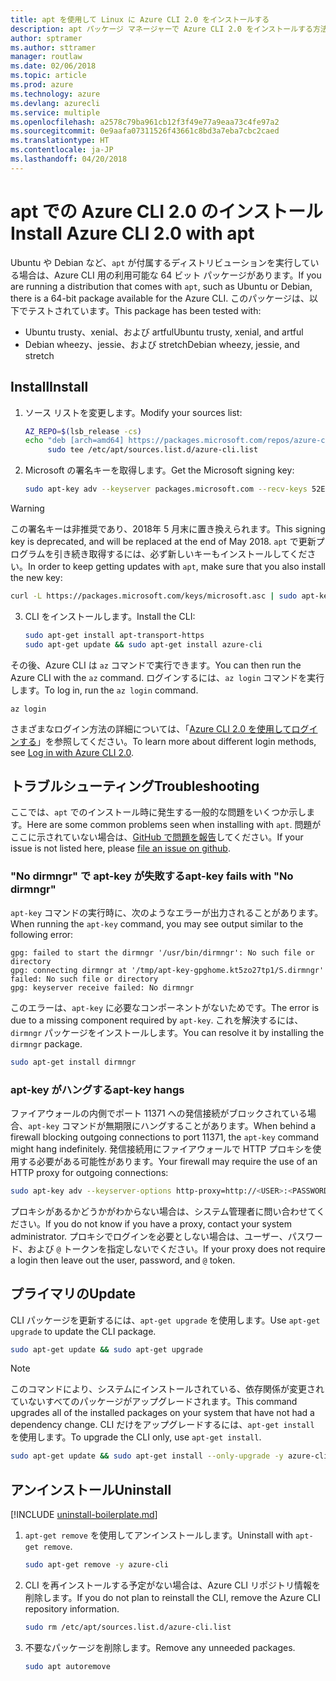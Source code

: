 ```yaml
---
title: apt を使用して Linux に Azure CLI 2.0 をインストールする
description: apt パッケージ マネージャーで Azure CLI 2.0 をインストールする方法
author: sptramer
ms.author: sttramer
manager: routlaw
ms.date: 02/06/2018
ms.topic: article
ms.prod: azure
ms.technology: azure
ms.devlang: azurecli
ms.service: multiple
ms.openlocfilehash: a2578c79ba961cb12f3f49e77a9eaa73c4fe97a2
ms.sourcegitcommit: 0e9aafa07311526f43661c8bd3a7eba7cbc2caed
ms.translationtype: HT
ms.contentlocale: ja-JP
ms.lasthandoff: 04/20/2018
---
```

# <a name="install-azure-cli-20-with-apt"></a><span data-ttu-id="fa16f-103">apt での Azure CLI 2.0 のインストール</span><span class="sxs-lookup"><span data-stu-id="fa16f-103">Install Azure CLI 2.0 with apt</span></span>

<span data-ttu-id="fa16f-104">Ubuntu や Debian など、`apt` が付属するディストリビューションを実行している場合は、Azure CLI 用の利用可能な 64 ビット パッケージがあります。</span><span class="sxs-lookup"><span data-stu-id="fa16f-104">If you are running a distribution that comes with `apt`, such as Ubuntu or Debian, there is a 64-bit package available for the Azure CLI.</span></span> <span data-ttu-id="fa16f-105">このパッケージは、以下でテストされています。</span><span class="sxs-lookup"><span data-stu-id="fa16f-105">This package has been tested with:</span></span>

* <span data-ttu-id="fa16f-106">Ubuntu trusty、xenial、および artful</span><span class="sxs-lookup"><span data-stu-id="fa16f-106">Ubuntu trusty, xenial, and artful</span></span>
* <span data-ttu-id="fa16f-107">Debian wheezy、jessie、および stretch</span><span class="sxs-lookup"><span data-stu-id="fa16f-107">Debian wheezy, jessie, and stretch</span></span>

## <a name="install"></a><span data-ttu-id="fa16f-108">Install</span><span class="sxs-lookup"><span data-stu-id="fa16f-108">Install</span></span>

1. <span data-ttu-id="fa16f-109">ソース リストを変更します。</span><span class="sxs-lookup"><span data-stu-id="fa16f-109">Modify your sources list:</span></span>

     ```bash
     AZ_REPO=$(lsb_release -cs)
     echo "deb [arch=amd64] https://packages.microsoft.com/repos/azure-cli/ $AZ_REPO main" | \
          sudo tee /etc/apt/sources.list.d/azure-cli.list
     ```

2. <span data-ttu-id="fa16f-110">Microsoft の署名キーを取得します。</span><span class="sxs-lookup"><span data-stu-id="fa16f-110">Get the Microsoft signing key:</span></span>

   ```bash
   sudo apt-key adv --keyserver packages.microsoft.com --recv-keys 52E16F86FEE04B979B07E28DB02C46DF417A0893
   ```

  > [!WARNING]
  > <span data-ttu-id="fa16f-111">この署名キーは非推奨であり、2018年 5 月末に置き換えられます。</span><span class="sxs-lookup"><span data-stu-id="fa16f-111">This signing key is deprecated, and will be replaced at the end of May 2018.</span></span> <span data-ttu-id="fa16f-112">`apt` で更新プログラムを引き続き取得するには、必ず新しいキーもインストールしてください。</span><span class="sxs-lookup"><span data-stu-id="fa16f-112">In order to keep getting updates with `apt`, make sure that you also install the new key:</span></span>
  > 
  > ```bash
  > curl -L https://packages.microsoft.com/keys/microsoft.asc | sudo apt-key add -
  > ``` 

3. <span data-ttu-id="fa16f-113">CLI をインストールします。</span><span class="sxs-lookup"><span data-stu-id="fa16f-113">Install the CLI:</span></span>

   ```bash
   sudo apt-get install apt-transport-https
   sudo apt-get update && sudo apt-get install azure-cli
   ```

<span data-ttu-id="fa16f-114">その後、Azure CLI は `az` コマンドで実行できます。</span><span class="sxs-lookup"><span data-stu-id="fa16f-114">You can then run the Azure CLI with the `az` command.</span></span> <span data-ttu-id="fa16f-115">ログインするには、`az login` コマンドを実行します。</span><span class="sxs-lookup"><span data-stu-id="fa16f-115">To log in, run the `az login` command.</span></span>

```azurecli
az login
```

<span data-ttu-id="fa16f-116">さまざまなログイン方法の詳細については、「[Azure CLI 2.0 を使用してログインする](authenticate-azure-cli.md)」を参照してください。</span><span class="sxs-lookup"><span data-stu-id="fa16f-116">To learn more about different login methods, see [Log in with Azure CLI 2.0](authenticate-azure-cli.md).</span></span>

## <a name="troubleshooting"></a><span data-ttu-id="fa16f-117">トラブルシューティング</span><span class="sxs-lookup"><span data-stu-id="fa16f-117">Troubleshooting</span></span>

<span data-ttu-id="fa16f-118">ここでは、`apt` でのインストール時に発生する一般的な問題をいくつか示します。</span><span class="sxs-lookup"><span data-stu-id="fa16f-118">Here are some common problems seen when installing with `apt`.</span></span> <span data-ttu-id="fa16f-119">問題がここに示されていない場合は、[GitHub で問題を報告](https://github.com/Azure/azure-cli/issues)してください。</span><span class="sxs-lookup"><span data-stu-id="fa16f-119">If your issue is not listed here, please [file an issue on github](https://github.com/Azure/azure-cli/issues).</span></span>

### <a name="apt-key-fails-with-no-dirmngr"></a><span data-ttu-id="fa16f-120">"No dirmngr" で apt-key が失敗する</span><span class="sxs-lookup"><span data-stu-id="fa16f-120">apt-key fails with "No dirmngr"</span></span>

<span data-ttu-id="fa16f-121">`apt-key` コマンドの実行時に、次のようなエラーが出力されることがあります。</span><span class="sxs-lookup"><span data-stu-id="fa16f-121">When running the `apt-key` command, you may see output similar to the following error:</span></span>

```output
gpg: failed to start the dirmngr '/usr/bin/dirmngr': No such file or directory
gpg: connecting dirmngr at '/tmp/apt-key-gpghome.kt5zo27tp1/S.dirmngr' failed: No such file or directory
gpg: keyserver receive failed: No dirmngr
```

<span data-ttu-id="fa16f-122">このエラーは、`apt-key` に必要なコンポーネントがないためです。</span><span class="sxs-lookup"><span data-stu-id="fa16f-122">The error is due to a missing component required by `apt-key`.</span></span> <span data-ttu-id="fa16f-123">これを解決するには、`dirmngr` パッケージをインストールします。</span><span class="sxs-lookup"><span data-stu-id="fa16f-123">You can resolve it by installing the `dirmngr` package.</span></span>

```bash
sudo apt-get install dirmngr
```

### <a name="apt-key-hangs"></a><span data-ttu-id="fa16f-124">apt-key がハングする</span><span class="sxs-lookup"><span data-stu-id="fa16f-124">apt-key hangs</span></span>

<span data-ttu-id="fa16f-125">ファイアウォールの内側でポート 11371 への発信接続がブロックされている場合、`apt-key` コマンドが無期限にハングすることがあります。</span><span class="sxs-lookup"><span data-stu-id="fa16f-125">When behind a firewall blocking outgoing connections to port 11371, the `apt-key` command might hang indefinitely.</span></span> <span data-ttu-id="fa16f-126">発信接続用にファイアウォールで HTTP プロキシを使用する必要がある可能性があります。</span><span class="sxs-lookup"><span data-stu-id="fa16f-126">Your firewall may require the use of an HTTP proxy for outgoing connections:</span></span>

```bash
sudo apt-key adv --keyserver-options http-proxy=http://<USER>:<PASSWORD>@<PROXY-HOST>:<PROXY-PORT>/ --keyserver packages.microsoft.com --recv-keys 52E16F86FEE04B979B07E28DB02C46DF417A0893
```

<span data-ttu-id="fa16f-127">プロキシがあるかどうかがわからない場合は、システム管理者に問い合わせてください。</span><span class="sxs-lookup"><span data-stu-id="fa16f-127">If you do not know if you have a proxy, contact your system administrator.</span></span> <span data-ttu-id="fa16f-128">プロキシでログインを必要としない場合は、ユーザー、パスワード、および `@` トークンを指定しないでください。</span><span class="sxs-lookup"><span data-stu-id="fa16f-128">If your proxy does not require a login then leave out the user, password, and `@` token.</span></span>

## <a name="update"></a><span data-ttu-id="fa16f-129">プライマリの</span><span class="sxs-lookup"><span data-stu-id="fa16f-129">Update</span></span>

<span data-ttu-id="fa16f-130">CLI パッケージを更新するには、`apt-get upgrade` を使用します。</span><span class="sxs-lookup"><span data-stu-id="fa16f-130">Use `apt-get upgrade` to update the CLI package.</span></span>

   ```bash
   sudo apt-get update && sudo apt-get upgrade
   ```

> [!NOTE]
> <span data-ttu-id="fa16f-131">このコマンドにより、システムにインストールされている、依存関係が変更されていないすべてのパッケージがアップグレードされます。</span><span class="sxs-lookup"><span data-stu-id="fa16f-131">This command upgrades all of the installed packages on your system that have not had a dependency change.</span></span>
> <span data-ttu-id="fa16f-132">CLI だけをアップグレードするには、`apt-get install` を使用します。</span><span class="sxs-lookup"><span data-stu-id="fa16f-132">To upgrade the CLI only, use `apt-get install`.</span></span>
> ```bash
> sudo apt-get update && sudo apt-get install --only-upgrade -y azure-cli
> ```

## <a name="uninstall"></a><span data-ttu-id="fa16f-133">アンインストール</span><span class="sxs-lookup"><span data-stu-id="fa16f-133">Uninstall</span></span>

[!INCLUDE [uninstall-boilerplate.md](includes/uninstall-boilerplate.md)]

1. <span data-ttu-id="fa16f-134">`apt-get remove` を使用してアンインストールします。</span><span class="sxs-lookup"><span data-stu-id="fa16f-134">Uninstall with `apt-get remove`.</span></span>

    ```bash
    sudo apt-get remove -y azure-cli
    ```

2. <span data-ttu-id="fa16f-135">CLI を再インストールする予定がない場合は、Azure CLI リポジトリ情報を削除します。</span><span class="sxs-lookup"><span data-stu-id="fa16f-135">If you do not plan to reinstall the CLI, remove the Azure CLI repository information.</span></span>

   ```bash
   sudo rm /etc/apt/sources.list.d/azure-cli.list
   ```

3. <span data-ttu-id="fa16f-136">不要なパッケージを削除します。</span><span class="sxs-lookup"><span data-stu-id="fa16f-136">Remove any unneeded packages.</span></span>

   ```bash
   sudo apt autoremove
   ```
